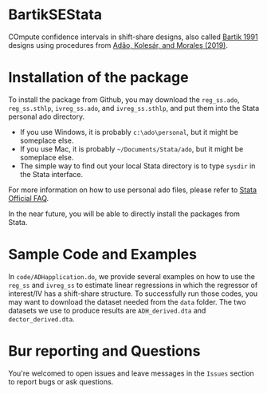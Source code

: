 # BartikSEStata
COmpute confidence intervals in shift-share designs, also called [Bartik 1991](https://research.upjohn.org/up_press/77/) designs using procedures from [Adão, Kolesár, and Morales (2019)](https://doi.org/10.1093/qje/qjz025).

# Installation of the package
To install the package from Github, you may download the `reg_ss.ado`, `reg_ss.sthlp`, `ivreg_ss.ado`, and `ivreg_ss.sthlp`, and put them into the Stata personal ado directory.
- If you use Windows, it is probably `c:\ado\personal`, but it might be someplace else.
- If you use Mac, it is probably `~/Documents/Stata/ado`, but it might be someplace else.
- The simple way to find out your local Stata directory is to type `sysdir` in the Stata interface.

For more information on how to use personal ado files, please refer to [Stata Official FAQ](https://www.stata.com/support/faqs/programming/personal-ado-directory/).

In the near future, you will be able to directly install the packages from Stata.

# Sample Code and Examples
In `code/ADHapplication.do`, we provide several examples on how to use the `reg_ss` and `ivreg_ss` to estimate linear regressions in which the regressor of interest/IV has a shift-share structure. To successfully run those codes, you may want to download the dataset needed from the `data` folder. The two datasets we use to produce results are `ADH_derived.dta` and `dector_derived.dta`.

# Bur reporting and Questions
You're welcomed to open issues and leave messages in the `Issues` section to report bugs or ask questions. 

